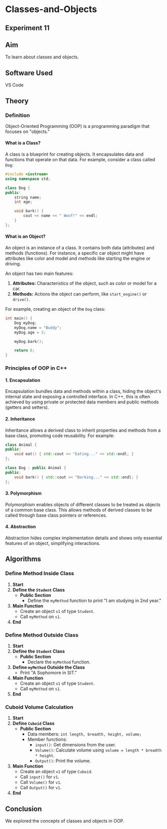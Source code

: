 # Classes-and-Objects

## Experiment 11

## Aim
To learn about classes and objects.

## Software Used
VS Code

## Theory
### Definition
Object-Oriented Programming (OOP) is a programming paradigm that focuses on "objects."

#### What is a Class?
A class is a blueprint for creating objects. It encapsulates data and functions that operate on that data. For example, consider a class called `Dog`:

```cpp
#include <iostream>
using namespace std;

class Dog {
public:
    string name;
    int age;

    void bark() {
        cout << name << " Woof!" << endl;
    }
};
```

#### What is an Object?
An object is an instance of a class. It contains both data (attributes) and methods (functions). For instance, a specific car object might have attributes like color and model and methods like starting the engine or driving.

An object has two main features:
1. **Attributes:** Characteristics of the object, such as color or model for a car.
2. **Methods:** Actions the object can perform, like `start_engine()` or `drive()`.

For example, creating an object of the `Dog` class:

```cpp
int main() {
    Dog myDog;
    myDog.name = "Buddy";
    myDog.age = 3;

    myDog.bark();

    return 0;
}
```

### Principles of OOP in C++

#### 1. Encapsulation
Encapsulation bundles data and methods within a class, hiding the object's internal state and exposing a controlled interface. In C++, this is often achieved by using private or protected data members and public methods (getters and setters).

#### 2. Inheritance
Inheritance allows a derived class to inherit properties and methods from a base class, promoting code reusability. For example:

```cpp
class Animal {
public:
    void eat() { std::cout << "Eating..." << std::endl; }
};

class Dog : public Animal {
public:
    void bark() { std::cout << "Barking..." << std::endl; }
};
```

#### 3. Polymorphism
Polymorphism enables objects of different classes to be treated as objects of a common base class. This allows methods of derived classes to be called through base class pointers or references.

#### 4. Abstraction
Abstraction hides complex implementation details and shows only essential features of an object, simplifying interactions.

## Algorithms
### Define Method Inside Class
1. **Start**
2. **Define the `Student` Class**
   - **Public Section**
     - Define the `myMethod` function to print "I am studying in 2nd year."
3. **Main Function**
   - Create an object `s1` of type `Student`.
   - Call `myMethod` on `s1`.
4. **End**

### Define Method Outside Class
1. **Start**
2. **Define the `Student` Class**
   - **Public Section**
     - Declare the `myMethod` function.
3. **Define `myMethod` Outside the Class**
   - Print "A Sophomore in SIT."
4. **Main Function**
   - Create an object `s1` of type `Student`.
   - Call `myMethod` on `s1`.
5. **End**

### Cuboid Volume Calculation
1. **Start**
2. **Define `Cuboid` Class**
   - **Public Section**
     - Data members: `int length, breadth, height, volume;`
     - Member functions:
       - `input()`: Get dimensions from the user.
       - `Volume()`: Calculate volume using `volume = length * breadth * height`.
       - `Output()`: Print the volume.
3. **Main Function**
   - Create an object `v1` of type `Cuboid`.
   - Call `input()` for `v1`.
   - Call `Volume()` for `v1`.
   - Call `Output()` for `v1`.
4. **End**

## Conclusion
We explored the concepts of classes and objects in OOP.